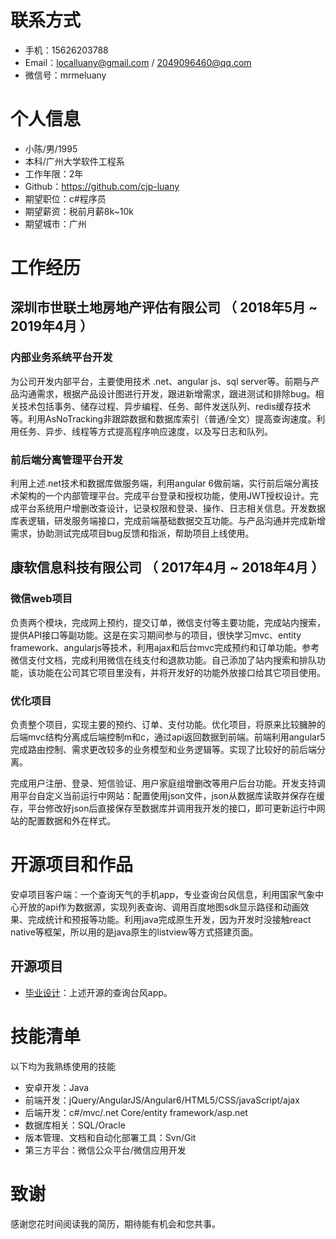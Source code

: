 

# 联系方式

- 手机：15626203788 
- Email：localluany@gmail.com / 2049096460@qq.com
- 微信号：mrmeluany

# 个人信息

 - 小陈/男/1995 
 - 本科/广州大学软件工程系 
 - 工作年限：2年
 - Github：https://github.com/cjp-luany
 - 期望职位：c#程序员
 - 期望薪资：税前月薪8k~10k
 - 期望城市：广州


# 工作经历

## 深圳市世联土地房地产评估有限公司  （ 2018年5月 ~ 2019年4月 ）

### 内部业务系统平台开发
为公司开发内部平台，主要使用技术 .net、angular js、sql server等。前期与产品沟通需求，根据产品设计图进行开发，跟进新增需求，跟进测试和排除bug。相关技术包括事务、储存过程、异步编程、任务、邮件发送队列、redis缓存技术等。利用AsNoTracking非跟踪数据和数据库索引（普通/全文）提高查询速度。利用任务、异步、线程等方式提高程序响应速度，以及写日志和队列。

### 前后端分离管理平台开发
利用上述.net技术和数据库做服务端，利用angular 6做前端，实行前后端分离技术架构的一个内部管理平台。完成平台登录和授权功能，使用JWT授权设计。完成平台系统用户增删改查设计，记录权限和登录、操作、日志相关信息。开发数据库表逻辑，研发服务端接口，完成前端基础数据交互功能。与产品沟通并完成新增需求，协助测试完成项目bug反馈和指派，帮助项目上线使用。 

## 康软信息科技有限公司 （ 2017年4月 ~ 2018年4月 ）

### 微信web项目 
负责两个模块，完成网上预约，提交订单，微信支付等主要功能，完成站内搜索，提供API接口等副功能。这是在实习期间参与的项目，很快学习mvc、entity framework、angularjs等技术，利用ajax和后台mvc完成预约和订单功能。参考微信支付文档，完成利用微信在线支付和退款功能。自己添加了站内搜索和排队功能，该功能在公司其它项目里没有，并将开发好的功能外放接口给其它项目使用。

### 优化项目 
负责整个项目，实现主要的预约、订单、支付功能。优化项目，将原来比较臃肿的后端mvc结构分离成后端控制m和c，通过api返回数据到前端。前端利用angular5完成路由控制、需求更改较多的业务模型和业务逻辑等。实现了比较好的前后端分离。

完成用户注册、登录、短信验证、用户家庭组增删改等用户后台功能。开发支持调用平台自定义当前运行中网站：配置使用json文件，json从数据库读取并保存在缓存，平台修改好json后直接保存至数据库并调用我开发的接口，即可更新运行中网站的配置数据和外在样式。

# 开源项目和作品
安卓项目客户端：一个查询天气的手机app，专业查询台风信息，利用国家气象中心开放的api作为数据源，实现列表查询、调用百度地图sdk显示路径和动画效果、完成统计和预报等功能。利用java完成原生开发，因为开发时没接触react native等框架，所以用的是java原生的listview等方式搭建页面。

## 开源项目
  - [毕业设计](https://github.com/cjp-luany/typhoon001)：上述开源的查询台风app。

# 技能清单

以下均为我熟练使用的技能

- 安卓开发：Java
- 前端开发：jQuery/AngularJS/Angular6/HTML5/CSS/javaScript/ajax
- 后端开发：c#/mvc/.net Core/entity framework/asp.net
- 数据库相关：SQL/Oracle
- 版本管理、文档和自动化部署工具：Svn/Git
- 第三方平台：微信公众平台/微信应用开发
  ​    
# 致谢
感谢您花时间阅读我的简历，期待能有机会和您共事。
​      
